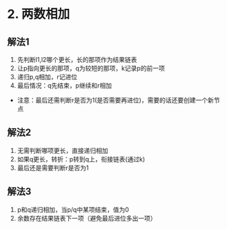 # 2. 两数相加
## 解法1
1. 先判断l1,l2哪个更长，长的那项作为结果链表
2. 让p指向更长的那项，q为较短的那项，k记录p的前一项
3. 递归p,q相加，r记进位
4. 最后情况：q先结束，p继续和r相加
- 注意：最后还需判断r是否为1(是否需要再进位)，需要的话还要创建一个新节点
## 解法2
1. 无需判断哪项更长，直接递归相加
2. 如果q更长，转折：p转到q上，衔接链表(通过k)
3. 最后还是需要判断r是否为1
## 解法3
1. p和q递归相加，当p/q中某项结束，值为0
2. 余数存在结果链表下一项（避免最后进位多出一项）